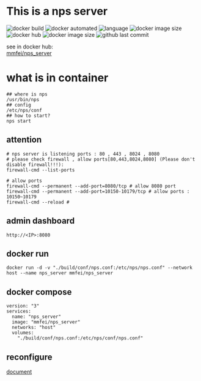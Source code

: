 # This is a nps server

![docker build](https://img.shields.io/docker/cloud/build/mmfei/nps_server.svg)
![docker automated](https://img.shields.io/docker/cloud/automated/mmfei/nps_server.svg)
![language](https://img.shields.io/badge/language-dockerfile-3572A5.svg)
![docker image size](https://img.shields.io/docker/v/mmfei/nps_server/latest)
![docker hub](https://img.shields.io/docker/pulls/mmfei/nps_server.svg)
![docker image size](https://img.shields.io/docker/image-size/mmfei/nps_server/latest.svg)
![github last commit](https://img.shields.io/github/last-commit/mmfei/nps_server_docker_image_builder.svg)

see in docker hub:  
[mmfei/nps_server](https://hub.docker.com/r/mmfei/nps_server)

# what is in container
```u
## where is nps
/usr/bin/nps
## config
/etc/nps/conf
## how to start?
nps start
```

## attention
```
# nps server is listening ports : 80 , 443 , 8024 , 8080
# please check firewall , allow ports[80,443,8024,8080] (Please don't disable firewall!!!):
firewall-cmd --list-ports

# allow ports
firewall-cmd --permanent --add-port=8080/tcp # allow 8080 port
firewall-cmd --permanent --add-port=10150-10179/tcp # allow ports : 10150~10179
firewall-cmd --reload #
```

## admin dashboard
```
http://<IP>:8080
```


## docker run
```
docker run -d -v "./build/conf/nps.conf:/etc/nps/nps.conf" --network host --name nps_server mmfei/nps_server
```

## docker compose
```
version: "3"
services: 
  name: "nps_server"
  image: "mmfei/nps_server"
  networks: "host"
  volumes:
    "./build/conf/nps.conf:/etc/nps/conf/nps.conf"
```

## reconfigure
[document](https://ehang-io.github.io/nps/#/?id=nps)